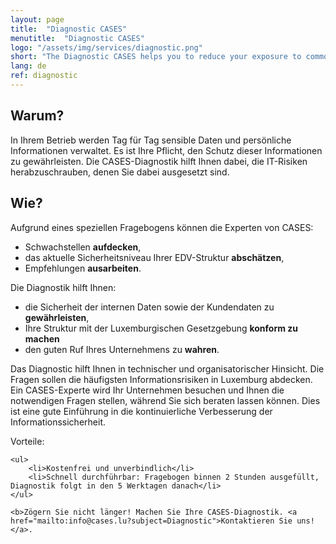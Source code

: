 ```yaml
---
layout: page
title:  "Diagnostic CASES"
menutitle:  "Diagnostic CASES"
logo: "/assets/img/services/diagnostic.png"
short: "The Diagnostic CASES helps you to reduce your exposure to common IT risks."
lang: de
ref: diagnostic
---
```

## Warum?
In Ihrem Betrieb werden Tag für Tag sensible Daten und persönliche Informationen verwaltet. Es ist Ihre Pflicht, den Schutz dieser Informationen zu gewährleisten. Die CASES-Diagnostik hilft Ihnen dabei, die IT-Risiken herabzuschrauben, denen Sie dabei ausgesetzt sind.


## Wie?
Aufgrund eines speziellen Fragebogens können die Experten von CASES:

* Schwachstellen **aufdecken**,
* das aktuelle Sicherheitsniveau Ihrer EDV-Struktur **abschätzen**,
* Empfehlungen **ausarbeiten**.

Die Diagnostik hilft Ihnen:

* die Sicherheit der internen Daten sowie der Kundendaten zu **gewährleisten**,
* Ihre Struktur mit der Luxemburgischen Gesetzgebung **konform zu machen**
* den guten Ruf Ihres Unternehmens zu **wahren**.

Das Diagnostic hilft Ihnen in technischer und organisatorischer Hinsicht. Die Fragen sollen die häufigsten Informationsrisiken in Luxemburg abdecken.
Ein CASES-Experte wird Ihr Unternehmen besuchen und Ihnen die notwendigen Fragen stellen, während Sie sich beraten lassen können. Dies ist eine gute Einführung in die kontinuierliche Verbesserung der Informationssicherheit.


<div class="well well--blue-outline">
    Vorteile:

    <ul>
        <li>Kostenfrei und unverbindlich</li>
        <li>Schnell durchführbar: Fragebogen binnen 2 Stunden ausgefüllt, Diagnostik folgt in den 5 Werktagen danach</li>
    </ul>

    <b>Zögern Sie nicht länger! Machen Sie Ihre CASES-Diagnostik. <a href="mailto:info@cases.lu?subject=Diagnostic">Kontaktieren Sie uns!</a>.
</div>
